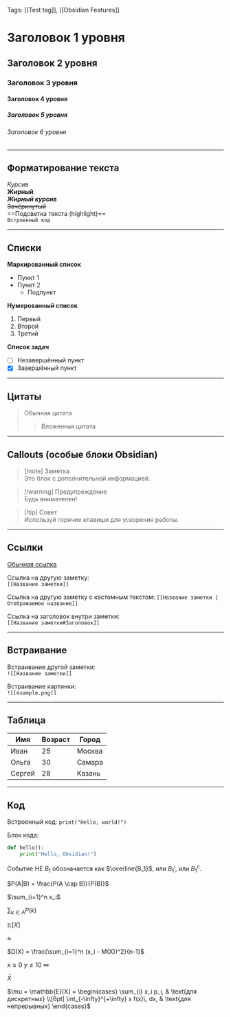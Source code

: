 
Tags: [[Test tag]], [[Obsidian Features]]

# Заголовок 1 уровня
## Заголовок 2 уровня
### Заголовок 3 уровня
#### Заголовок 4 уровня
##### Заголовок 5 уровня
###### Заголовок 6 уровня

---

## Форматирование текста
*Курсив*  
**Жирный**  
***Жирный курсив***  
~~Зачёркнутый~~  
==Подсветка текста (highlight)==  
`Встроенный код`

---

## Списки
**Маркированный список**
- Пункт 1
- Пункт 2
  - Подпункт

**Нумерованный список**
1. Первый
2. Второй
3. Третий

**Список задач**
- [ ] Незавершённый пункт
- [x] Завершённый пункт

---

## Цитаты
> Обычная цитата  
>> Вложенная цитата

---

## Callouts (особые блоки Obsidian)
> [!note] Заметка  
> Это блок с дополнительной информацией.  

> [!warning] Предупреждение  
> Будь внимателен!  

> [!tip] Совет  
> Используй горячие клавиши для ускорения работы.  

---

## Ссылки
[Обычная ссылка](https://obsidian.md)  

Ссылка на другую заметку:  
`[[Название заметки]]`  

Ссылка на другую заметку с кастомным текстом:
`[[Название заметки |Отображаемое название]]`

Ссылка на заголовок внутри заметки:  
`[[Название заметки#Заголовок]]`

---

## Встраивание
Встраивание другой заметки:  
`![[Название заметки]]`  

Встраивание картинки:  
`![[example.png]]`  

---

## Таблица
| Имя    | Возраст | Город  |
| ------ | ------- | ------ |
| Иван   | 25      | Москва |
| Ольга  | 30      | Самара |
| Сергей | 28      | Казань |

---

## Код
Встроенный код: `print("Hello, world!")`

Блок кода:
```python
def hello():
    print("Hello, Obsidian!")
```

Событие НЕ $B_1$ обозначается как $\overline{B_1}$, или $B_1'$, или $B_1^c$.


$P(A|B) = \frac{P(A \cap B)}{P(B)}$

$\sum_{i=1}^n x_i$

$\sum_{k \in A} P(k)$

$\mathbb{E}[X]$

$\approx$

$D(X) = \frac{\sum_{i=1}^n (x_i - M(X))^2}{n-1}$ 

$x \ge 0$
$y \le 10$
$\infty$

$\bar{X}$

$\mu = \mathbb{E}[X] = \begin{cases} \sum_{i} x_i p_i, & \text{для дискретных} \\[6pt] \int_{-\infty}^{+\infty} x f(x)\, dx, & \text{для непрерывных} \end{cases}$
